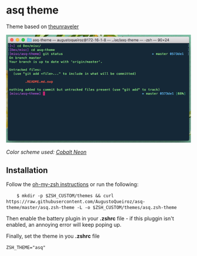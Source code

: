 # asq theme

Theme based on [theunraveler](https://github.com/robbyrussell/oh-my-zsh/wiki/Themes#theunraveler)

![screenshot](asq.png)

*Color scheme used: [Cobalt Neon](https://github.com/lysyi3m/osx-terminal-themes#cobalt-neon)*

## Installation

Follow the [oh-my-zsh instructions](https://github.com/robbyrussell/oh-my-zsh/wiki/Customization#overriding-and-adding-themes) or run the following:
```
    $ mkdir -p $ZSH_CUSTOM/themes && curl https://raw.githubusercontent.com/AugustoQueiroz/asq-theme/master/asq.zsh-theme -L -o $ZSH_CUSTOM/themes/asq.zsh-theme
```
Then enable the battery plugin in your **.zshrc** file - if this pluggin isn't enabled, an annoying error will keep poping up.

Finally, set the theme in you **.zshrc** file

```
ZSH_THEME="asq"
```
